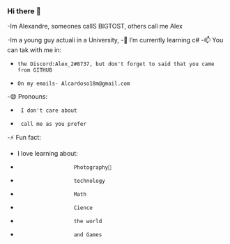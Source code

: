 ### Hi there 👋

-Im Alexandre, someones callS BIGTOST, others call me Alex

-Im a young guy actuali in a University, 
-🌱 I’m currently learning  c#
-📫 You can tak with me in:
-     the Discord:Alex_2#8737, but don't forget to said that you came from GITHUB
-     On my emails- Alcardoso18m@gmail.com

-😄 Pronouns:
-      I don't care about 
-      call me as you prefer
       
-⚡ Fun fact: 
-    I love learning about:
-                       Photography📸
-                       technology
-                       Math
-                       Cience
-                       the world
-                       and Games

<!--
**BIGTOST/BIGTOST** is a ✨ _special_ ✨ repository because its `README.md` (this file) appears on your GitHub profile.

Here are some ideas to get you started:

- 🔭 I’m currently working on ...
- 🌱 I’m currently learning ...
- 👯 I’m looking to collaborate on ...
- 🤔 I’m looking for help with ...
- 💬 Ask me about ...
- 📫 How to reach me: ...
- 😄 Pronouns: ...
- ⚡ Fun fact: ...
-->
